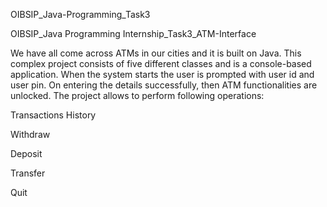 OIBSIP_Java-Programming_Task3

OIBSIP_Java Programming Internship_Task3_ATM-Interface

We have all come across ATMs in our cities and it is built on Java. This complex project consists of five different classes and is a console-based application. When the system starts the user is prompted with user id and user pin. On entering the details successfully, then ATM functionalities are unlocked. The project allows to perform following operations:

Transactions History

Withdraw

Deposit

Transfer

Quit

